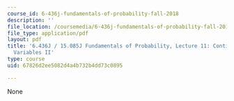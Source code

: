 ```yaml
---
course_id: 6-436j-fundamentals-of-probability-fall-2018
description: ''
file_location: /coursemedia/6-436j-fundamentals-of-probability-fall-2018/67826d2ee5082d4a4b732b4dd73c0895_MIT6_436JF18_lec11.pdf
file_type: application/pdf
layout: pdf
title: '6.436J / 15.085J Fundamentals of Probability, Lecture 11: Continuous Random
  Variables II'
type: course
uid: 67826d2ee5082d4a4b732b4dd73c0895

---
```

None